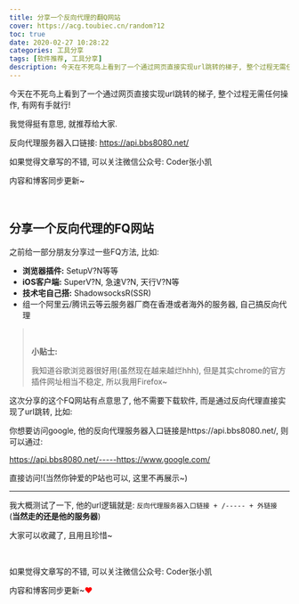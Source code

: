```yaml
---
title: 分享一个反向代理的翻Q网站
cover: https://acg.toubiec.cn/random?12
toc: true
date: 2020-02-27 10:28:22
categories: 工具分享
tags: [软件推荐, 工具分享]
description: 今天在不死鸟上看到了一个通过网页直接实现url跳转的梯子, 整个过程无需任何操作, 有网有手就行! 觉得挺有意思, 就推荐给大家.
---
```


今天在不死鸟上看到了一个通过网页直接实现url跳转的梯子, 整个过程无需任何操作, 有网有手就行!

我觉得挺有意思, 就推荐给大家.

反向代理服务器入口链接: https://api.bbs8080.net/

如果觉得文章写的不错, 可以关注微信公众号: Coder张小凯

内容和博客同步更新~

<br/>

<!--more-->

## 分享一个反向代理的FQ网站

之前给一部分朋友分享过一些FQ方法, 比如:

-   **浏览器插件:** SetupV?N等等
-   **iOS客户端:** SuperV?N, 急速V?N, 天行V?N等
-   **技术宅自己搭:** ShadowsocksR(SSR)
-   组一个阿里云/腾讯云等云服务器厂商在香港或者海外的服务器, 自己搞反向代理

><br/>
>
>**小贴士:**
>
>我知道谷歌浏览器很好用(虽然现在越来越烂hhh), 但是其实chrome的官方插件网址相当不稳定, 所以我用Firefox~

这次分享的这个FQ网站有点意思了, 他不需要下载软件, 而是通过反向代理直接实现了url跳转, 比如:

你想要访问google, 他的反向代理服务器入口链接是https://api.bbs8080.net/, 则可以通过:

https://api.bbs8080.net/-----https://www.google.com/

直接访问!(当然你钟爱的P站也可以, 这里不再展示~)

****

我大概测试了一下, 他的url逻辑就是: `反向代理服务器入口链接 + /----- + 外链接` (**当然走的还是他的服务器**)

大家可以收藏了, 且用且珍惜~

<br/>

如果觉得文章写的不错, 可以关注微信公众号: Coder张小凯

内容和博客同步更新~<font color="#f00">❤</font>

<br/>